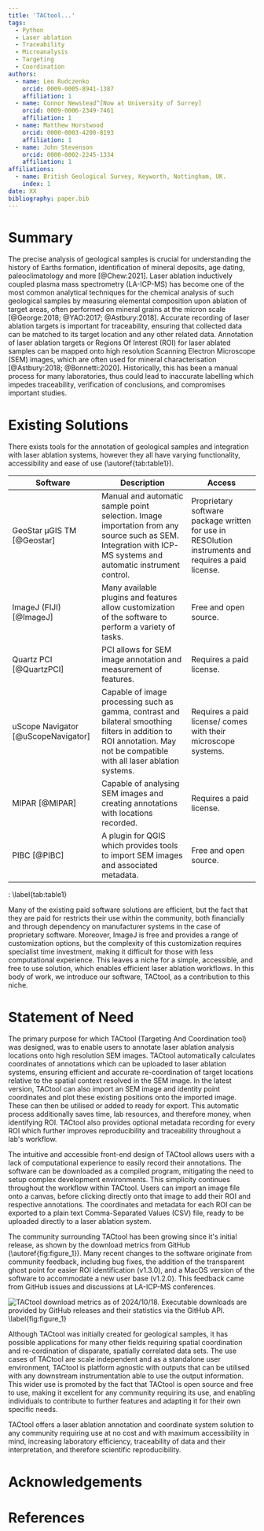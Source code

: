 ```yaml
---
title: 'TACtool...'
tags:
  - Python
  - Laser ablation
  - Traceability
  - Microanalysis
  - Targeting
  - Coordination
authors:
  - name: Leo Rudczenko
    orcid: 0009-0005-8941-1387
    affiliation: 1
  - name: Connor Newstead^[Now at University of Surrey]
    orcid: 0009-0006-2349-7461
    affiliation: 1
  - name: Matthew Horstwood
    orcid: 0000-0003-4200-8193
    affiliation: 1
  - name: John Stevenson
    orcid: 0000-0002-2245-1334
    affiliation: 1
affiliations:
  - name: British Geological Survey, Keyworth, Nottingham, UK.
    index: 1
date: XX
bibliography: paper.bib
---
```


# Summary

The precise analysis of geological samples is crucial for understanding the history of Earths formation, identification of mineral deposits, age dating, paleoclimatology and more [@Chew:2021]. Laser ablation inductively coupled plasma mass spectrometry (LA-ICP-MS) has become one of the most common analytical techniques for the chemical analysis of such geological samples by measuring elemental composition upon ablation of target areas, often performed on mineral grains at the micron scale [@George:2018; @YAO:2017; @Astbury:2018]. Accurate recording of laser ablation targets is important for traceability, ensuring that collected data can be matched to its target location and any other related data. Annotation of laser ablation targets or Regions Of Interest (ROI) for laser ablated samples can be mapped onto high resolution Scanning Electron Microscope (SEM) images, which are often used for mineral characterisation [@Astbury:2018; @Bonnetti:2020]. Historically, this has been a manual process for many laboratories, thus could lead to inaccurate labelling which impedes traceability, verification of conclusions, and compromises important studies.

# Existing Solutions

There exists tools for the annotation of geological samples and integration with laser ablation systems, however they all have varying functionality, accessibility and ease of use (\autoref{tab:table1}).

|Software|Description|Access|
|---|---|---|
|GeoStar μGIS TM [@Geostar]|Manual and automatic sample point selection. Image importation from any source such as SEM. Integration with ICP-MS systems and automatic instrument control.|Proprietary software package written for use in RESOlution instruments and requires a paid license.|
|ImageJ (FIJI) [@ImageJ]|Many available plugins and features allow customization of the software to perform a variety of tasks.|Free and open source.|
|Quartz PCI [@QuartzPCI]|PCI allows for SEM image annotation and measurement of features.|Requires a paid license.|
|uScope Navigator [@uScopeNavigator]|Capable of image processing such as gamma, contrast and bilateral smoothing filters in addition to ROI annotation. May not be compatible with all laser ablation systems.|Requires a paid license/ comes with their microscope systems.|
|MIPAR [@MIPAR]|Capable of analysing SEM images and creating annotations with locations recorded.|Requires a paid license.|
|PIBC [@PIBC]|A plugin for QGIS which provides tools to import SEM images and associated metadata.|Free and open source.|
: \label{tab:table1}

Many of the existing paid software solutions are efficient, but the fact that they are paid for restricts their use within the community, both financially and through dependency on manufacturer systems in the case of proprietary software. Moreover, ImageJ is free and provides a range of customization options, but the complexity of this customization requires specialist time investment, making it difficult for those with less computational experience. This leaves a niche for a simple, accessible, and free to use solution, which enables efficient laser ablation workflows. In this body of work, we introduce our software, TACtool, as a contribution to this niche.

# Statement of Need

The primary purpose for which TACtool (Targeting And Coordination tool) was designed, was to enable users to annotate laser ablation analysis locations onto high resolution SEM images. TACtool automatically calculates coordinates of annotations which can be uploaded to laser ablation systems, ensuring efficient and accurate re-coordination of target locations relative to the spatial context resolved in the SEM image. In the latest version, TACtool can also import an SEM image and identity point coordinates and plot these existing positions onto the imported image. These can then be utilised or added to ready for export. This automatic process additionally saves time, lab resources, and therefore money, when identifying ROI. TACtool also provides optional metadata recording for every ROI which further improves reproducibility and traceability throughout a lab's workflow.

The intuitive and accessible front-end design of TACtool allows users with a lack of computational experience to easily record their annotations. The software can be downloaded as a compiled program, mitigating the need to setup complex development environments. This simplicity continues throughout the workflow within TACtool. Users can import an image file onto a canvas, before clicking directly onto that image to add their ROI and respective annotations. The coordinates and metadata for each ROI can be exported to a plain text Comma-Separated Values (CSV) file, ready to be uploaded directly to a laser ablation system.

The community surrounding TACtool has been growing since it's initial release, as shown by the download metrics from GitHub (\autoref{fig:figure_1}). Many recent changes to the software originate from community feedback, including bug fixes, the addition of the transparent ghost point for easier ROI identification (v1.3.0), and a MacOS version of the software to accommodate a new user base (v1.2.0). This feedback came from GitHub issues and discussions at LA-ICP-MS conferences.

![TACtool download metrics as of 2024/10/18. Executable downloads are provided by GitHub releases and their statistics via the GitHub API.
\label{fig:figure_1}](release_downloads_tactool.png)

Although TACtool was initially created for geological samples, it has possible applications for many other fields requiring spatial coordination and re-cordination of disparate, spatially correlated data sets. The use cases of TACtool are scale independent and as a standalone user environment, TACtool is platform agnostic with outputs that can be utilised with any downstream instrumentation able to use the output information. This wider use is promoted by the fact that TACtool is open source and free to use, making it excellent for any community requiring its use, and enabling individuals to contribute to further features and adapting it for their own specific needs.

TACtool offers a laser ablation annotation and coordinate system solution to any community requiring use at no cost and with maximum accessibility in mind, increasing laboratory efficiency, traceability of data and their interpretation, and therefore scientific reproducibility.

# Acknowledgements



# References
